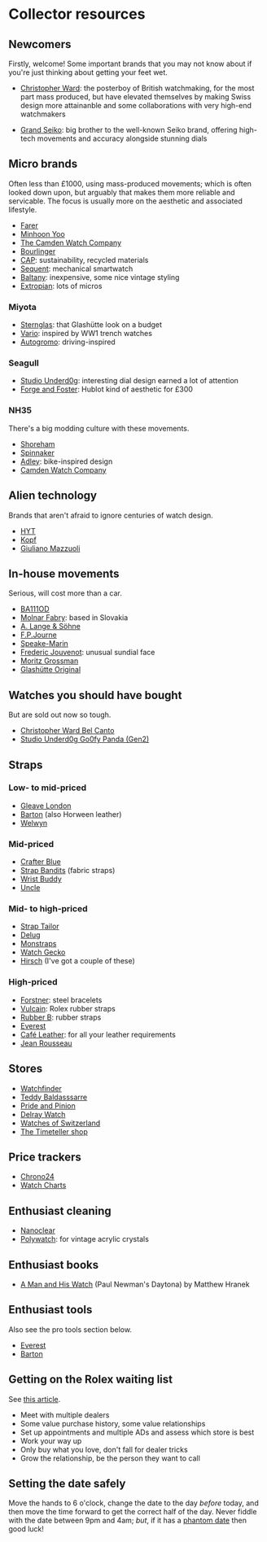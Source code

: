 # Collector resources

## Newcomers

Firstly, welcome! Some important brands that you may not know about if you're just thinking about getting your feet wet.

- [Christopher Ward](https://www.christopherward.com/): the posterboy of British watchmaking, for the most part mass produced, but have elevated themselves by making Swiss design more attainanble and some collaborations with very high-end watchmakers

- [Grand Seiko](https://www.grand-seiko.com/): big brother to the well-known Seiko brand, offering high-tech movements and accuracy alongside stunning dials

## Micro brands

Often less than £1000, using mass-produced movements; which is often looked down upon, but arguably that makes them more reliable and servicable. The focus is usually more on the aesthetic and associated lifestyle.

- [Farer](https://farer.com/)
- [Minhoon Yoo](https://minhoonyoo.com/)
- [The Camden Watch Company](https://www.camdenwatchcompany.com/)
- [Bourlinger](https://www.bourlinger.com/)
- [CAP](https://en.cap-watch.com/): sustainability, recycled materials
- [Sequent](https://sequentworld.com/en-gb/products/elektron-hr-2-2-space-white-rubber): mechanical smartwatch
- [Baltany](https://baltany.co.uk/): inexpensive, some nice vintage styling
- [Extropian](https://www.extropian.co/watches): lots of micros

### Miyota

- [Sternglas](https://www.sternglas.com/): that Glashütte look on a budget
- [Vario](https://vario.sg/pages/ww1-trench-watch): inspired by WW1 trench watches
- [Autogromo](https://autodromo.com/): driving-inspired

### Seagull

- [Studio Underd0g](https://underd0g.com/): interesting dial design earned a lot of attention
- [Forge and Foster](https://forgeandfoster.com/): Hublot kind of aesthetic for £300

### NH35

There's a big modding culture with these movements.

- [Shoreham](https://www.shorehamwatches.com/)
- [Spinnaker](https://spinnaker-watches.com/)
- [Adley](https://watchadley.co/): bike-inspired design
- [Camden Watch Company](https://www.camdenwatchcompany.com/)

## Alien technology

Brands that aren't afraid to ignore centuries of watch design.

- [HYT](https://hytwatches.com/)
- [Kopf](http://kopf.watch/)
- [Giuliano Mazzuoli](https://giulianomazzuoli.com/)

## In-house movements

Serious, will cost more than a car.

- [BA111OD](https://ba111od.com/)
- [Molnar Fabry](https://www.molnarfabry.com/): based in Slovakia
- [A. Lange & Söhne](https://www.alange-soehne.com/)
- [F.P.Journe](https://www.fpjourne.com/)
- [Speake-Marin](https://www.speake-marin.com/)
- [Frederic Jouvenot](https://fjouvenot.com/solar-deity-collection/amaterasu-titanium/): unusual sundial face
- [Moritz Grossman](https://en.grossmann-uhren.com/)
- [Glashütte Original](https://www.glashuette-original.com/)

## Watches you should have bought

But are sold out now so tough.

- [Christopher Ward Bel Canto](https://www.christopherward.com/c1-bel-canto-blue.html)
- [Studio Underd0g Go0fy Panda (Gen2)](https://underd0g.com/products/01gpb)

## Straps

### Low- to mid-priced

- [Gleave London](https://gleave.london/straps/)
- [Barton](https://www.bartonwatchbands.com/) (also Horween leather)
- [Welwyn](https://welwynwatchparts.co.uk/collections/leather-straps)

### Mid-priced

- [Crafter Blue](https://www.crafterblue.com/)
- [Strap Bandits](https://www.strapbandits.com/) (fabric straps)
- [Wrist Buddy](https://wristbuddys.com/)
- [Uncle](https://unclestraps.com/)

### Mid- to high-priced

- [Strap Tailor](https://thestraptailor.com/)
- [Delug](https://delugs.com/)
- [Monstraps](https://monstraps.com/)
- [Watch Gecko](https://www.watchgecko.com/)
- [Hirsch](https://www.hirschstraps.com/) (I've got a couple of these)

### High-priced

- [Forstner](https://forstnerbands.com/): steel bracelets
- [Vulcain](https://www.vulcanwatchstraps.com/): Rolex rubber straps
- [Rubber B](https://rubberb.com/): rubber straps
- [Everest](https://www.everestbands.com/)
- [Café Leather](https://cafeleather.com/best-leather-watch-straps/): for all your leather requirements
- [Jean Rousseau](https://www.jean-rousseau.com/gb/product-category/watch-straps-gb/)

## Stores

- [Watchfinder](https://www.watchfinder.co.uk)
- [Teddy Baldasssarre](https://teddybaldassarre.com)
- [Pride and Pinion](https://prideandpinion.com)
- [Delray Watch](https://delraywatch.com)
- [Watches of Switzerland](https://www.watches-of-switzerland.co.uk/)
- [The Timeteller shop](https://thetimetellershop.com/)

## Price trackers

- [Chrono24](https://www.chrono24.co.uk/)
- [Watch Charts](https://watchcharts.com/)

## Enthusiast cleaning

- [Nanoclear](https://nanoclear.com/)
- [Polywatch](https://www.polywatch.de/): for vintage acrylic crystals

## Enthusiast books

- [A Man and His Watch](https://www.waterstones.com/book/a-man-and-his-watch/matthew-hranek/9781579657147) (Paul Newman's Daytona) by Matthew Hranek

## Enthusiast tools

Also see the pro tools section below.

- [Everest](https://www.everestbands.com/collections/watch-tools-springbars)
- [Barton](https://www.bartonwatchbands.com/en-gb/collections/watch-band-hardware)

## Getting on the Rolex waiting list

See [this article](https://www.vulcanwatchstraps.com/blog/how-to-beat-the-rolex-waiting-list).

- Meet with multiple dealers
- Some value purchase history, some value relationships
- Set up appointments and multiple ADs and assess which store is best
- Work your way up
- Only buy what you love, don't fall for dealer tricks
- Grow the relationship, be the person they want to call

## Setting the date safely

Move the hands to 6 o'clock, change the date to the day _before_ today, and then move the time forward to get the correct half of the day. Never fiddle with the date between 9pm and 4am; _but_, if it has a [phantom date](https://calibercorner.com/phantom-date/) then good luck!
